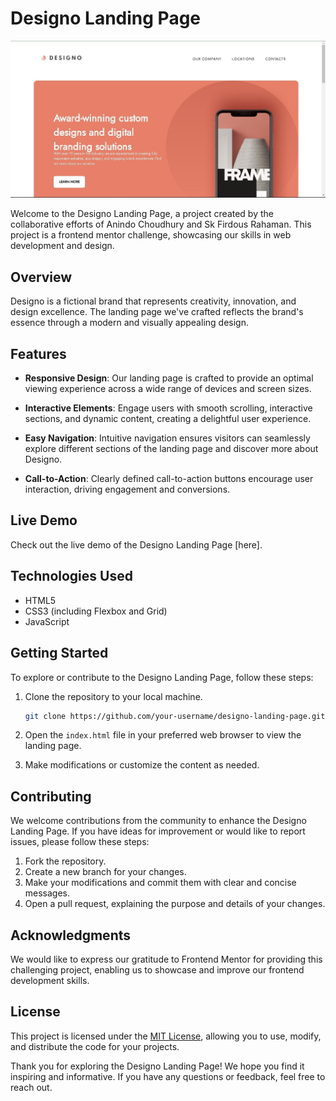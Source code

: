 # Designo Landing Page

![Designo Landing Page](./images/Designo-landing-page.jpeg)

Welcome to the Designo Landing Page, a project created by the collaborative efforts of Anindo Choudhury and Sk Firdous Rahaman. This project is a frontend mentor challenge, showcasing our skills in web development and design.

## Overview

Designo is a fictional brand that represents creativity, innovation, and design excellence. The landing page we've crafted reflects the brand's essence through a modern and visually appealing design.

## Features

- **Responsive Design**: Our landing page is crafted to provide an optimal viewing experience across a wide range of devices and screen sizes.

- **Interactive Elements**: Engage users with smooth scrolling, interactive sections, and dynamic content, creating a delightful user experience.

- **Easy Navigation**: Intuitive navigation ensures visitors can seamlessly explore different sections of the landing page and discover more about Designo.

- **Call-to-Action**: Clearly defined call-to-action buttons encourage user interaction, driving engagement and conversions.

## Live Demo

Check out the live demo of the Designo Landing Page [here].

## Technologies Used

- HTML5
- CSS3 (including Flexbox and Grid)
- JavaScript

## Getting Started

To explore or contribute to the Designo Landing Page, follow these steps:

1. Clone the repository to your local machine.

   ```bash
   git clone https://github.com/your-username/designo-landing-page.git
   ```

2. Open the `index.html` file in your preferred web browser to view the landing page.

3. Make modifications or customize the content as needed.

## Contributing

We welcome contributions from the community to enhance the Designo Landing Page. If you have ideas for improvement or would like to report issues, please follow these steps:

1. Fork the repository.
2. Create a new branch for your changes.
3. Make your modifications and commit them with clear and concise messages.
4. Open a pull request, explaining the purpose and details of your changes.

## Acknowledgments

We would like to express our gratitude to Frontend Mentor for providing this challenging project, enabling us to showcase and improve our frontend development skills.

## License

This project is licensed under the [MIT License](LICENSE), allowing you to use, modify, and distribute the code for your projects.

Thank you for exploring the Designo Landing Page! We hope you find it inspiring and informative. If you have any questions or feedback, feel free to reach out.
